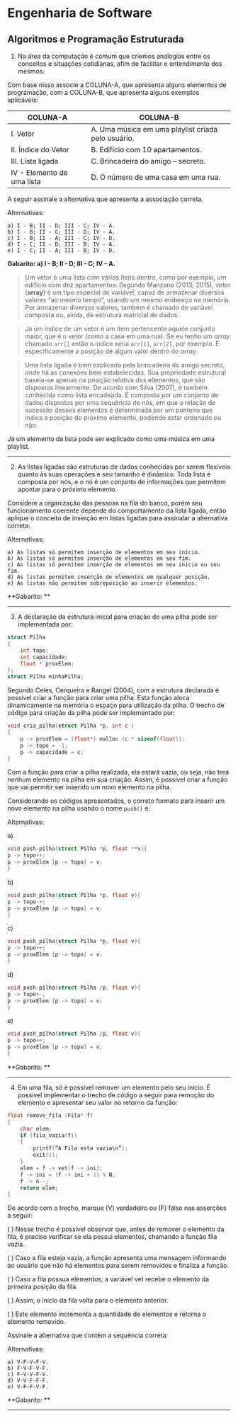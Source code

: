# Engenharia de Software
## Algoritmos e Programação Estruturada

1) Na área da computação é comum que criemos analogias entre os conceitos e situações cotidianas, afim de facilitar o entendimento dos mesmos.

Com base nisso associe a COLUNA-A, que apresenta alguns elementos de programação, com a COLUNA-B, que apresenta alguns exemplos aplicáveis:

 
|COLUNA-A |	COLUNA-B|
|-----|------|
|I. Vetor |A. Uma música em uma playlist criada pelo usuário.|
|II. Índice do Vetor |B. Edifício com 10 apartamentos.|
|III. Lista ligada |C. Brincadeira do amigo – secreto.|
|IV - Elemento de uma lista |D. O número de uma casa em uma rua.|

A seguir assinale a alternativa que apresenta a associação correta.

Alternativas:

    a) I - B; II - D; III - C; IV - A.
    b) I - B; II - C; III - D; IV - A.
    c) I - B; II - A; III - C; IV - D.
    d) I - C; II - D; III - B; IV - A.
    e) I - C; II - A; III - B; IV - D.

**Gabarito: a) I - B; II - D; III - C; IV - A.**

>Um vetor é uma lista com vários itens dentro, como por exemplo, um edifício com dez apartamentos. Segundo Manzano (2013; 2015), vetor (**array**) é um tipo especial de variável, capaz de armazenar diversos valores “ao mesmo tempo”, usando um mesmo endereço na memória. Por armazenar diversos valores, também é chamado de variável composta ou, ainda, de estrutura matricial de dados.

>Já um índice de um vetor é um item pertencente aquele conjunto maior, que é o vetor (como a casa em uma rua). Se eu tenho um *array* chamado `arr[]` então o índice seria `arr[1]`, `arr[2]`, por exemplo. É especificamente a posição de algum valor dentro do *array*.

>Uma lista ligada é bem explicada pela brincadeira do amigo secreto, onde há as conexões bem estabelecidas. Sua
propriedade estrutural baseia-se apenas na posição relativa dos elementos, que são dispostos linearmente. De acordo com Silva (2007), é também conhecida como lista encadeada. É composta por um conjunto de dados dispostos por uma sequência de nós, em que a relação de sucessão desses elementos é determinada por um ponteiro que indica a posição do próximo elemento, podendo estar ordenado ou não.

Já um elemento da lista pode ser explicado como uma música em uma playlist.

---

2) As listas ligadas são estruturas de dados conhecidas por serem flexíveis quanto às suas operações e seu tamanho é dinâmico. Toda lista é composta por nós, e o nó é um conjunto de informações que permitem apontar para o próximo elemento.

Considere a organização das pessoas na fila do banco, porém seu funcionamento coerente depende do comportamento da lista ligada, então aplique o conceito de inserção em listas ligadas para assinalar a alternativa correta:

Alternativas:

    a) As listas só permitem inserção de elementos em seu início.
    b) As listas só permitem inserção de elementos em seu fim.
    c) As listas só permitem inserção de elementos em seu início ou seu fim.
    d) As listas permitem inserção de elementos em qualquer posição.
    e) As listas não permitem sobreposição ao inserir elementos.

**Gabarito: **

---

3) A declaração da estrutura inicial para criação de uma pilha pode ser implementada por:
```C
struct Pilha
{
    int topo;
    int capacidade;
    float * proxElem;
};
struct Pilha minhaPilha;
``` 
Segundo Celes, Cerqueira e Rangel (2004), com a estrutura declarada é possível criar a função para criar uma pilha. Esta função aloca dinamicamente na memória o espaço para utilização da pilha. O trecho de código para criação da pilha pode ser implementado por:
```C
void cria_pilha(struct Pilha *p, int c )
{
    p -> proxElem = (float*) malloc (c * sizeof(float));
    p -> topo = -1;
    p -> capacidade = c;
}
```
Com a função para criar a pilha realizada, ela estará vazia, ou seja, não terá nenhum elemento na pilha em sua criação. Assim, é possível criar a função que vai permitir ser inserido um novo elemento na pilha.

Considerando os códigos apresentados, o  correto  formato  para inserir um novo elemento na pilha  usando o nome `push()` é:

Alternativas:

a)
```C
void push-pilha(struct Pilha *p, float **v){
p -> topo++;
p -> proxElem [p -> topo] = v;
}
```
b)
```C
void push_pilha(struct Pilha *p, float v){
p -> topo-+;
p -> proxElem [p -> topo] = v;
}
```
c)
```C
void push_pilha(struct Pilha *p, float v){
p -> topo++;
p -> proxElem [p -> topo] = v;
}
```
d)
```C
void push-pilha(struct Pilha /p, float v){
p -> topo+-;
p -> proxElem [p -> topo] = v;
}
```
e)
```C
void push_pilha(struct Pilha /p, float v){
p -> topo++;
p -> proxElem [p -> topo] = v;
}
```

**Gabarito: **

---

4) Em uma fila, só é possível remover um elemento pelo seu início. É possível implementar o trecho de código a seguir para remoção do elemento e apresentar seu valor no retorno da função:
```C
float remove_fila (Fila* f)
{
    char elem;
    if (fila_vazia(f))
    {
        printf(“A Fila esta vazia\n”);
        exit(1);
    }
    elem = f -> vet[f -> ini];
    f -> ini = (f -> ini + 1) % N;
    f -> n--;
    return elem;
}
```
De acordo com o trecho, marque (V) verdadeiro ou (F) falso nas asserções a seguir:

(   ) Nesse trecho é possível observar que, antes de remover o elemento da fila, é preciso verificar se ela possui elementos, chamando a função fila vazia.

(   ) Caso a fila esteja vazia, a função apresenta uma mensagem informando ao usuário que não há elementos para serem removidos e finaliza a função.

(   ) Caso a fila possua elementos, a variável vet recebe o elemento da primeira posição da fila.

(   ) Assim, o início da fila volta para o elemento anterior.

(   ) Este elemento incrementa a quantidade de elementos e retorna o elemento removido.

Assinale a alternativa que contém a sequência correta:

Alternativas:

    a) V-F-V-F-V.
    b) F-V-F-V-F.
    c) F-V-V-F-V.
    d) V-V-F-F-F.
    e) V-F-F-V-F.

**Gabarito: **

---